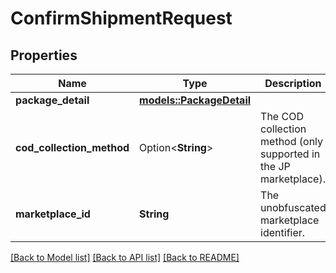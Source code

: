 # ConfirmShipmentRequest

## Properties

Name | Type | Description | Notes
------------ | ------------- | ------------- | -------------
**package_detail** | [**models::PackageDetail**](PackageDetail.md) |  | 
**cod_collection_method** | Option<**String**> | The COD collection method (only supported in the JP marketplace). | [optional]
**marketplace_id** | **String** | The unobfuscated marketplace identifier. | 

[[Back to Model list]](../README.md#documentation-for-models) [[Back to API list]](../README.md#documentation-for-api-endpoints) [[Back to README]](../README.md)


